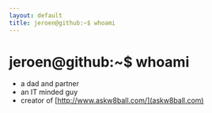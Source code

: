 ```yaml
---
layout: default
title: jeroen@github:~$ whoami
---
```

# jeroen@github:~$ whoami
* a dad and partner
* an IT minded guy
* creator of [http://www.askw8ball.com/](askw8ball.com)
